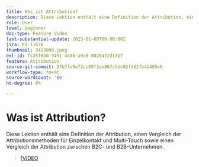 ```yaml
---
title: Was ist Attribution?
description: Diese Lektion enthält eine Definition der Attribution, einen Vergleich der Attributionsmethoden für Einzelkontakt und Multi-Touch sowie einen Vergleich der Attribution zwischen B2C- und B2B-Unternehmen.
role: User
level: Beginner
doc-type: Feature Video
last-substantial-update: 2023-01-09T00:00:00Z
jira: KT-11678
thumbnail: 3413090.jpeg
exl-id: fc35f6b0-9491-4438-a9a8-8026472d13b7
feature: Attribution
source-git-commit: 2fb7fa9e72cc89f3ae867cbbc02fd62fb4b485e6
workflow-type: tm+mt
source-wordcount: '60'
ht-degree: 0%

---
```


# Was ist Attribution?

Diese Lektion enthält eine Definition der Attribution, einen Vergleich der Attributionsmethoden für Einzelkontakt und Multi-Touch sowie einen Vergleich der Attribution zwischen B2C- und B2B-Unternehmen.

>[!VIDEO](https://video.tv.adobe.com/v/3413090/?quality=12&learn=on)
